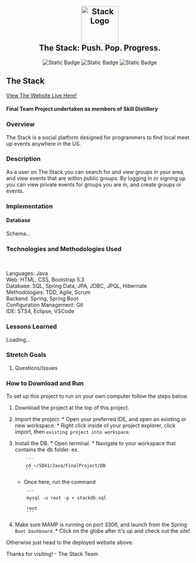 <h2 align="center">
    <a href="#" target="blank_">
        <img height="100" alt="Stack Logo" src=https://github.com/Parrisu/FinalProject/blob/main/Resources/Images/stackicon.png/>
    </a>
    <br>
    The Stack: Push. Pop. Progress.
</h2>

<div align="center">
    
![Static Badge](https://img.shields.io/badge/Max-DBA-blue?link=https%3A%2F%2Fgithub.com%2Fmaxwelltremaine)
![Static Badge](https://img.shields.io/badge/Jake-SCRUM-orange?link=https%3A%2F%2Fgithub.com%2FJakersnell)
![Static Badge](https://img.shields.io/badge/Parris-Repo_Owner-green?link=https%3A%2F%2Fgithub.com%2FParrisu)

</div>


## The Stack

[View The Website Live Here!](http://52.91.240.2:8080/Stack/#/home)

#### Final Team Project undertaken as members of Skill Distillery

### Overview
The Stack is a social platform designed for programmers to find local meet up events anywhere in the US. 

### Description
As a user on The Stack you can search for and view groups in your area, and view events that are within public groups. By logging in or signing up you can view private events for groups you are in, and create groups or events.

### Implementation

#### Database
Schema...


### Technologies and Methodologies Used
<br>

Languages: Java <br>
Web: HTML, CSS, Bootstrap 5.3 <br>
Database: SQL, Spring Data, JPA, JDBC, JPQL, Hibernate <br>
Methodologies: TDD, Agile, Scrum  <br>
Backend: Spring, Spring Boot <br>
Configuration Management: Git <br>
IDE: STS4, Eclipse, VSCode <br>

### Lessons Learned
Loading...


### Stretch Goals
1. Questions/Issues


### How to Download and Run

To set up this project to run on your own computer follow the steps below.

 1. Download the project at the top of this project.
 2. Import the project.
        * Open your preferred IDE, and open an existing or new workspace.
        * Right click inside of your project explorer, click import, then `existing project into workspace`.
 3. Install the DB.
        * Open terminal.
        * Navigate to your workspace that contains the db folder. 
            ex.
            
            ```
            cd ~/SD41/Java/FinalProject/DB
            ```
    
     * Once here, run the command

            ```
            mysql -u root -p < stackdb.sql

            root
            ```
       
5. Make sure MAMP is running on port 3306, and launch from the Spring `Boot Dashboard`.
        * Click on the globe after it's up and check out the site!

Otherwise just head to the deployed website above.

Thanks for visiting!
    - The Stack Team

